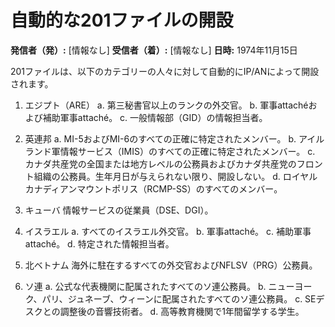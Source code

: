 # 自動的な201ファイルの開設

**発信者（発）:** [情報なし]
**受信者（着）:** [情報なし]
**日時:** 1974年11月15日

201ファイルは、以下のカテゴリーの人々に対して自動的にIP/ANによって開設されます。

1. エジプト（ARE）
   a. 第三秘書官以上のランクの外交官。
   b. 軍事attachéおよび補助軍事attaché。
   c. 一般情報部（GID）の情報担当者。

2. 英連邦
   a. MI-5およびMI-6のすべての正確に特定されたメンバー。
   b. アイルランド軍情報サービス（IMIS）のすべての正確に特定されたメンバー。
   c. カナダ共産党の全国または地方レベルの公務員およびカナダ共産党のフロント組織の公務員。生年月日が与えられない限り、開設しない。
   d. ロイヤルカナディアンマウントポリス（RCMP-SS）のすべてのメンバー。

3. キューバ
   情報サービスの従業員（DSE、DGI）。

4. イスラエル
   a. すべてのイスラエル外交官。
   b. 軍事attaché。
   c. 補助軍事attaché。
   d. 特定された情報担当者。

5. 北ベトナム
   海外に駐在するすべての外交官およびNFLSV（PRG）公務員。

6. ソ連
   a. 公式な代表機関に配属されたすべてのソ連公務員。
   b. ニューヨーク、パリ、ジュネーブ、ウィーンに配属されたすべてのソ連公務員。
   c. SEデスクとの調整後の音響技術者。
   d. 高等教育機関で1年間留学する学生。